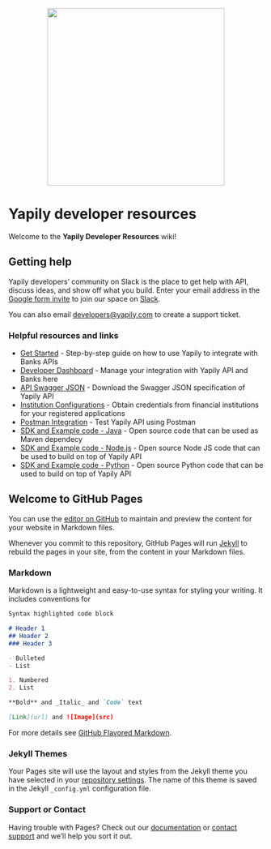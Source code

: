 <p align="center">
<img src="http://static.yapily.com/images/yapily/yapily_logo_bg_white.png" href='https://www.yapily.com/' width="350px"/>
</p>

# Yapily developer resources

Welcome to the **Yapily Developer Resources** wiki!

## Getting help

Yapily developers’ community on Slack is the place to get help with API, discuss ideas, and show off what you build. Enter your email address in the [Google form invite](https://docs.google.com/forms/d/e/1FAIpQLSe6Xalk1MPm-Cus0g5Q6PzkK45DFQHGyPrTc2r5rqyxic8Dow/viewform) to join our space on [Slack](https://yapily.slack.com).

You can also email developers@yapily.com to create a support ticket.


### Helpful resources and links
- [Get Started](https://github.com/yapily/developer-resources/wiki/Get-Started) - Step-by-step guide on how to use Yapily to integrate with Banks APIs
- [Developer Dashboard](https://dashboard.yapily.com/) - Manage your integration with Yapily API and Banks here
- [API Swagger JSON](https://api.yapily.com/docs/swagger.json) - Download the Swagger JSON specification of Yapily API
- [Institution Configurations](https://github.com/yapily/developer-resources/wiki/Institution-Configurations) - Obtain credentials from financial institutions for your registered applications
- [Postman Integration](https://github.com/yapily/developer-resources/wiki/Postman-Integration) - Test Yapily API using Postman
- [SDK and Example code - Java](https://github.com/yapily/yapily-sdk-java/) - Open source code that can be used as Maven dependecy
- [SDK and Example code - Node.js](https://github.com/yapily/yapily-sdk-nodejs) - Open source Node JS code that can be used to build on top of Yapily API
- [SDK and Example code - Python](https://github.com/yapily/yapily-sdk-python) - Open source Python code that can be used to build on top of Yapily API



## Welcome to GitHub Pages

You can use the [editor on GitHub](https://github.com/yapily-dexter/yapily-project-site/edit/master/index.md) to maintain and preview the content for your website in Markdown files.

Whenever you commit to this repository, GitHub Pages will run [Jekyll](https://jekyllrb.com/) to rebuild the pages in your site, from the content in your Markdown files.

### Markdown

Markdown is a lightweight and easy-to-use syntax for styling your writing. It includes conventions for

```markdown
Syntax highlighted code block

# Header 1
## Header 2
### Header 3

- Bulleted
- List

1. Numbered
2. List

**Bold** and _Italic_ and `Code` text

[Link](url) and ![Image](src)
```

For more details see [GitHub Flavored Markdown](https://guides.github.com/features/mastering-markdown/).

### Jekyll Themes

Your Pages site will use the layout and styles from the Jekyll theme you have selected in your [repository settings](https://github.com/yapily-dexter/yapily-project-site/settings). The name of this theme is saved in the Jekyll `_config.yml` configuration file.

### Support or Contact

Having trouble with Pages? Check out our [documentation](https://help.github.com/categories/github-pages-basics/) or [contact support](https://github.com/contact) and we’ll help you sort it out.
